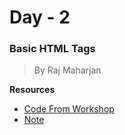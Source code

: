 # Day - 2

### Basic HTML Tags

> By Raj Maharjan

**Resources**

- [Code From Workshop](./codes)
- [Note](./note.md)
